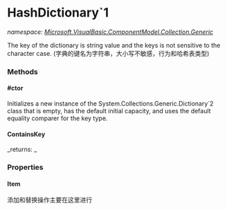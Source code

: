 ﻿
# HashDictionary`1
_namespace: [Microsoft.VisualBasic.ComponentModel.Collection.Generic](N-Microsoft.VisualBasic.ComponentModel.Collection.Generic.md)_

The key of the dictionary is string value and the keys is not sensitive to the character case.
 (字典的键名为字符串，大小写不敏感，行为和哈希表类型)

### Methods

#### #ctor
Initializes a new instance of the System.Collections.Generic.Dictionary`2 class
 that is empty, has the default initial capacity, and uses the default equality
 comparer for the key type.
#### ContainsKey

_returns: _


### Properties

#### Item
添加和替换操作主要在这里进行

